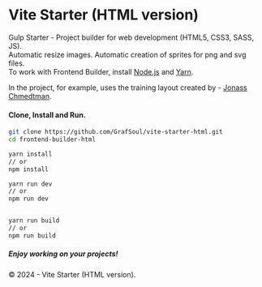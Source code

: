 # Vite Starter (HTML version)

Gulp Starter - Project builder for web development (HTML5, CSS3, SASS, JS).  
Automatic resize images. Automatic creation of sprites for png and svg files.  
To work with Frontend Builder, install [Node.js] and [Yarn].

In the project, for example, uses the training layout created by - [Jonass Chmedtman].

#### Clone, Install and Run.

```bash
git clone https://github.com/GrafSoul/vite-starter-html.git
cd frontend-builder-html

yarn install
// or
npm install

yarn run dev
// or
npm run dev


yarn run build
// or
npm run build
```

##### Enjoy working on your projects!

© 2024 - Vite Starter (HTML version).

[node.js]: https://nodejs.org/en/
[yarn]: https://yarnpkg.com/lang/en/
[jonass chmedtman]: https://codingheroes.io/
